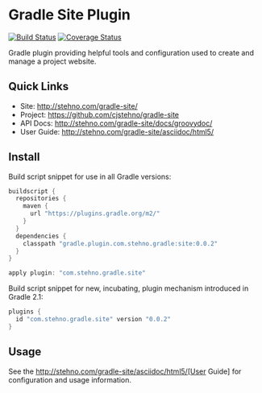 # Gradle Site Plugin


[![Build Status](https://travis-ci.org/cjstehno/gradle-site.svg?branch=master)](https://travis-ci.org/cjstehno/gradle-site) [![Coverage Status](https://coveralls.io/repos/github/cjstehno/gradle-site/badge.svg?branch=master)](https://coveralls.io/github/cjstehno/gradle-site?branch=master)

Gradle plugin providing helpful tools and configuration used to create and manage a project website.

## Quick Links

* Site: http://stehno.com/gradle-site/
* Project: https://github.com/cjstehno/gradle-site
* API Docs: http://stehno.com/gradle-site/docs/groovydoc/
* User Guide: http://stehno.com/gradle-site/asciidoc/html5/

## Install

Build script snippet for use in all Gradle versions:

```groovy
buildscript {
  repositories {
    maven {
      url "https://plugins.gradle.org/m2/"
    }
  }
  dependencies {
    classpath "gradle.plugin.com.stehno.gradle:site:0.0.2"
  }
}

apply plugin: "com.stehno.gradle.site"
```

Build script snippet for new, incubating, plugin mechanism introduced in Gradle 2.1:

```groovy
plugins {
  id "com.stehno.gradle.site" version "0.0.2"
}
```

## Usage

See the http://stehno.com/gradle-site/asciidoc/html5/[User Guide] for configuration and usage information.
